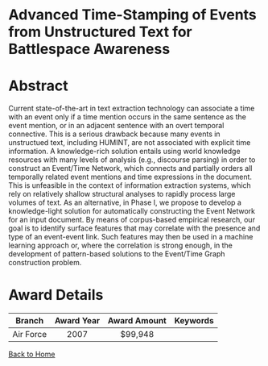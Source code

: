 
Advanced Time-Stamping of Events from Unstructured Text for Battlespace Awareness
=================================================================================

# Abstract


Current state-of-the-art in text extraction technology can associate a time with an event only if a time mention occurs in the same sentence as the event mention, or in an adjacent sentence with an overt temporal connective. This is a serious drawback because many events in unstructued text, including HUMINT, are not associated with explicit time information. A knowledge-rich solution entails using world knowledge resources with many levels of analysis (e.g., discourse parsing) in order to construct an Event/Time Network, which connects and partially orders all temporally related event mentions and time expressions in the document. This is unfeasible in the context of information extraction systems, which rely on relatively shallow structural analyses to rapidly process large volumes of text. As an alternative, in Phase I, we propose to develop a knowledge-light solution for automatically constructing the Event Network for an input document. By means of corpus-based empirical research, our goal is to identify surface features that may correlate with the presence and type of an event-event link. Such features may then be used in a machine learning approach or, where the correlation is strong enough, in the development of pattern-based solutions to the Event/Time Graph construction problem.  

# Award Details

|Branch|Award Year|Award Amount|Keywords|
| :---: | :---: | :---: | :---: |
|Air Force|2007|$99,948||
  
  


[Back to Home](https://github.com/chrischow/dod_sbir_awards/DJ/#1304)